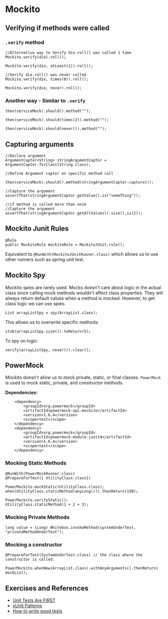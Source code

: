 # Mockito

## Verifying if methods were called

### `.verify` method

	//Alternative way to Verify die.roll() was called 1 time  
	Mockito.verify(die).roll();

	Mockito.verify(die, atLeast(1)).roll(); 

	//Verify die.roll() was never called  
	Mockito.verify(die, times(0)).roll();
	
	Mockito.verify(die, never).roll();  

### Another way - Similar to `.verify`

	then(serviceMock).should().method("");

	then(serviceMock).should(times(2)).method("");

	then(serviceMock).should(never()).method("");

## Capturing arguments

	//Declare argument
	ArgumentCaptor<String> stringArgumentCaptor = ArgumentCaptor.forClass(String.class);

	//Define Argument captor on specific method call

	then(serviceMock).should().method(stringArgumentCaptor.capture());

	//Capture the argument
	assertThat(stringArgumentCaptor.getValue(),is("someThing"));

	//if method is called more than once
	//Capture the argument
	assertThat(stringArgumentCaptor.getAllValues().size(),is(2));

## Mockito Junit Rules

	@Rule
	public MockitoRule mockitoRule = MockitoJUnit.rule();

Equivalent to `@RunWith(MockitoJUnitRunner.class)` which allows us to use other runners such as spring unit test.

## Mockito Spy

Mockito spies are rarely used. Mocks doesn't care about logic in the actual class since calling mock methods wouldn't affect class properties. They will always return default values when a method is mocked. However, to get class logic we can use spies.

	List arrayListSpy = spy(ArrayList.class);

This allows us to overwrite specific methods:

	stub(arrayListSpy.size()).toReturn(5);

To spy on logic:

	verify(arrayListSpy, never()).clear();


## PowerMock

Mockito doesn't allow us to mock private, static, or final classes. `PowerMock` is used to mock static, private, and constructor methods.

**Dependencies:**

		<dependency>
			<groupId>org.powermock</groupId>
			<artifactId>powermock-api-mockito</artifactId>
			<version>1.6.4</version>
			<scope>test</scope>
		</dependency>
		<dependency>
			<groupId>org.powermock</groupId>
			<artifactId>powermock-module-junit4</artifactId>
			<version>1.6.4</version>
			<scope>test</scope>
		</dependency>

### Mocking Static Methods

	@RunWith(PowerMockRunner.class)
	@PrepareForTest({ UtilityClass.class})

	PowerMockito.mockStatic(UtilityClass.class);
	when(UtilityClass.staticMethod(anyLong())).thenReturn(150);

	PowerMockito.verifyStatic();
	UtilityClass.staticMethod(1 + 2 + 3);

### Mocking Private Methods

	long value = (Long) Whitebox.invokeMethod(systemUnderTest, "privateMethodUnderTest");

### Mocking a constructor

	@PrepareForTest(SystemUnderTest.class) // the class where the constructor is called.

	PowerMockito.whenNew(ArrayList.class).withAnyArguments().thenReturn( mockList);

## Exercises and References

* [Unit Tests Are FIRST](https://pragprog.com/magazines/2012-01/unit-tests-are-first)
* [xUnit Patterns](http://xunitpatterns.com)
* [How to write good tests](https://github.com/mockito/mockito/wiki/How-to-write-good-tests)